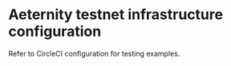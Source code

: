 # Aeternity testnet infrastructure configuration

Refer to CircleCI configuration for testing examples.
